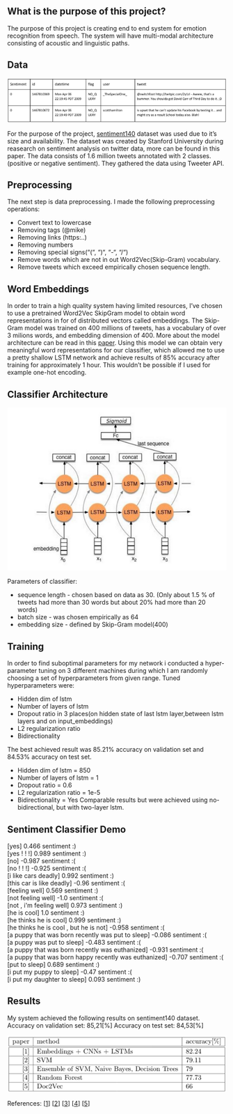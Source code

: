 ## What is the purpose of this project?
The purpose of this project is creating end to end system for emotion recognition from speech. The system will have multi-modal architecture consisting of acoustic and linguistic paths.

## Data

<img src="https://github.com/PiotrSobczak/emotion-recognition-from-speech/blob/master/assets/data.png" width="600"></img>

For the purpose of the project, [sentiment140](http://help.sentiment140.com/for-students) dataset was used due to it’s size and availability.
The dataset was created by Stanford University during reasearch on sentiment analysis on
twitter data, more can be found in this paper. The data consists of 1.6 million tweets annotated
with 2 classes.(positive or negative sentiment). They gathered the data using Tweeter API.

## Preprocessing  
The next step is data preprocessing. I made the following preprocessing operations:
- Convert text to lowercase
- Removing tags (@mike)
- Removing links (https:..)
- Removing numbers
- Removing special signs(“(“, “)“, “-“, “/“)
- Remove words which are not in out Word2Vec(Skip-Gram) vocabulary.
- Remove tweets which exceed empirically chosen sequence length.

## Word Embeddings   
In order to train a high quality system having limited resources, I’ve chosen to use a pretrained Word2Vec SkipGram model to obtain word representations in for of distributed vectors called embeddings. The Skip-Gram model was trained on 400 millions of tweets, has a vocabulary of over 3 milions words, and embedding dimension of 400. More about the model architecture can be read in this [paper](https://mail.google.com/mail/u/0/#search/drasza/QgrcJHsNnjWZGsJFSqZKklBHfqsJdSmMLnv?projector=1&messagePartId=0.1). Using this model we can obtain very meaningful word representations for our classifier, which allowed me to use a pretty shallow LSTM network and achieve results of 85% accuracy after training for approximately 1 hour. This wouldn’t be possible if I used for example one-hot encoding.

## Classifier Architecture  
<img src="https://github.com/PiotrSobczak/emotion-recognition-from-speech/blob/master/assets/architecture.png" width="600"></img>

Parameters of classifier:
- sequence length - chosen based on data as 30. (Only about 1.5 % of tweets had more
than 30 words but about 20% had more than 20 words)
- batch size - was chosen empirically as 64
- embedding size - defined by Skip-Gram model(400)

## Training
In order to find suboptimal parameters for my network i conducted a hyper-parameter tuning
on 3 different machines during which I am randomly choosing a set of hyperparameters from
given range.
Tuned hyperparameters were:
- Hidden dim of lstm
- Number of layers of lstm
- Dropout ratio in 3 places(on hidden state of last lstm layer,between lstm layers and on
input_embeddings)
- L2 regularization ratio
- Bidirectionality

The best achieved result was 85.21% accuracy on validation set and 84.53% accuracy on test
set.
- Hidden dim of lstm = 850
- Number of layers of lstm = 1
- Dropout ratio = 0.6
- L2 regularization ratio = 1e-5
- Bidirectionality = Yes
Comparable results but were achieved using no-bidirectional, but with two-layer lstm.

## Sentiment Classifier Demo   
[yes] 0.466 sentiment :)  
[yes ! ! !] 0.989 sentiment :)  
[no] -0.987 sentiment :(  
[no ! ! !] -0.925 sentiment :(  
[i like cars deadly] 0.992 sentiment :)  
[this car is like deadly] -0.96 sentiment :(  
[feeling well] 0.569 sentiment :)  
[not feeling well] -1.0 sentiment :(  
[not , i'm feeling well] 0.973 sentiment :)  
[he is cool] 1.0 sentiment :)  
[he thinks he is cool] 0.999 sentiment :)  
[he thinks he is cool , but he is not] -0.958 sentiment :(  
[a puppy that was born recently was put to sleep] -0.086 sentiment :(  
[a puppy was put to sleep] -0.483 sentiment :(  
[a puppy that was born recently was euthanized] -0.931 sentiment :(  
[a puppy that was born happy recently was euthanized] -0.707 sentiment :(  
[put to sleep] 0.689 sentiment :)  
[i put my puppy to sleep] -0.47 sentiment :(  
[i put my daughter to sleep] 0.093 sentiment :)  

## Results
My system achieved the following results on sentiment140 dataset.
Accuracy on validation set: 85,21[%]
Accuracy on test set: 84,53[%]


<img src="https://github.com/PiotrSobczak/emotion-recognition-from-speech/blob/master/assets/results.png" width="600"></img>

References:
[[1](https://aaai.org/ocs/index.php/FLAIRS/FLAIRS17/paper/download/15430/14952)]
[[2](https://books.google.pl/books?id=WQRrDwAAQBAJ&pg=PA234&lpg=PA234&dq=sentiment140+f1+score&source=bl&ots=kFYaA7Qz3r&sig=ACfU3U3CEAKCviWY72GNDrEq6ixffYTzmQ&hl=pl&sa=X&ved=2ahUKEwj_0bvcxofgAhWQKCwKHXFMCGkQ6AEwAHoECAkQAQ#v=onepage&q=sentiment140%20%20f1%20score&f=false)]
[[3](https://cora.ucc.ie/bitstream/handle/10468/3972/2619.pdf?sequence=1)]
[[4](https://www.sciencedirect.com/science/article/pii/S0957417417300751)]
[[5](https://arxiv.org/pdf/1806.02863.pdf)]

